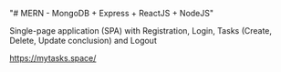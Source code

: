 "# MERN - MongoDB + Express + ReactJS + NodeJS" 

Single-page application (SPA) with Registration, Login, Tasks (Create, Delete, Update conclusion) and Logout

https://mytasks.space/
